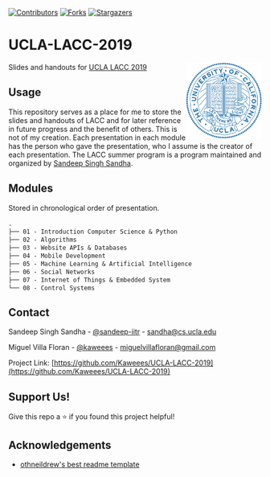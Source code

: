 [![Contributors][contributors-shield]][contributors-url]
[![Forks][forks-shield]][forks-url]
[![Stargazers][stars-shield]][stars-url]

# UCLA-LACC-2019

[<img src="assets/img/ucla-logo.png" align="right" width="150">](https://github.com/Kaweees/UCLA-LACC-2019)

Slides and handouts for [UCLA LACC 2019](https://sites.google.com/site/computingcircle/2019-summer)

<!-- USAGE -->
## Usage

This repository serves as a place for me to store the slides and handouts of LACC and for later reference in future progress and the benefit of others. This is not of my creation. Each presentation in each module has the person who gave the presentation, who I assume is the creator of each presentation. The LACC summer program is a program maintained and organized by [Sandeep Singh Sandha](https://github.com/sandeep-iitr).

<!-- MODULES -->
## Modules

Stored in chronological order of presentation.

```
.
├── 01 - Introduction Computer Science & Python
├── 02 - Algorithms
├── 03 - Website APIs & Databases
├── 04 - Mobile Development
├── 05 - Machine Learning & Artificial Intelligence
├── 06 - Social Networks
├── 07 - Internet of Things & Embedded System
└── 08 - Control Systems
```
<!-- CONTACT -->
## Contact

Sandeep Singh Sandha - [@sandeep-iitr](https://github.com/sandeep-iitr) - sandha@cs.ucla.edu

Miguel Villa Floran - [@kaweees](https://twitter.com/kaweees1) - miguelvillafloran@gmail.com

Project Link: [https://github.com/Kaweees/UCLA-LACC-2019](https://github.com/Kaweees/UCLA-LACC-2019)

## Support Us!
Give this repo a ⭐️ if you found this project helpful!

## Acknowledgements

-   [othneildrew's best readme template](https://github.com/othneildrew/Best-README-Template)

[contributors-shield]: https://img.shields.io/github/contributors/Kaweees/UCLA-LACC-2019.svg?style=for-the-badge
[contributors-url]: https://github.com/Kaweees/UCLA-LACC-2019/graphs/contributors
[forks-shield]: https://img.shields.io/github/forks/Kaweees/UCLA-LACC-2019.svg?style=for-the-badge
[forks-url]: https://github.com/Kaweees/UCLA-LACC-2019/network/members
[stars-shield]: https://img.shields.io/github/stars/Kaweees/UCLA-LACC-2019.svg?style=for-the-badge
[stars-url]: https://github.com/Kaweees/UCLA-LACC-2019/stargazers
